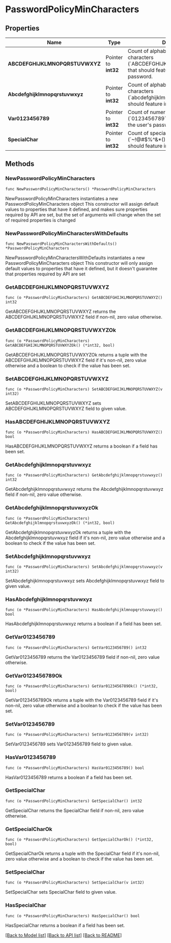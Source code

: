 # PasswordPolicyMinCharacters

## Properties

Name | Type | Description | Notes
------------ | ------------- | ------------- | -------------
**ABCDEFGHIJKLMNOPQRSTUVWXYZ** | Pointer to **int32** | Count of alphabetical uppercase characters (&#x60;ABCDEFGHIJKLMNOPQRSTUVWXYZ&#x60;) that should feature in the user&#39;s password. | [optional] 
**Abcdefghijklmnopqrstuvwxyz** | Pointer to **int32** | Count of alphabetical uppercase characters (&#x60;abcdefghijklmnopqrstuvwxyz&#x60;) that should feature in the user&#39;s password. | [optional] 
**Var0123456789** | Pointer to **int32** | Count of numeric characters (&#x60;0123456789&#x60;) that should feature in the user&#39;s password. | [optional] 
**SpecialChar** | Pointer to **int32** | Count of special characters (&#x60;~!@#$%^&amp;*()-_&#x3D;+[]{}\\\\|;:,.&lt;&gt;/?&#x60;) that should feature in the user&#39;s password. | [optional] 

## Methods

### NewPasswordPolicyMinCharacters

`func NewPasswordPolicyMinCharacters() *PasswordPolicyMinCharacters`

NewPasswordPolicyMinCharacters instantiates a new PasswordPolicyMinCharacters object
This constructor will assign default values to properties that have it defined,
and makes sure properties required by API are set, but the set of arguments
will change when the set of required properties is changed

### NewPasswordPolicyMinCharactersWithDefaults

`func NewPasswordPolicyMinCharactersWithDefaults() *PasswordPolicyMinCharacters`

NewPasswordPolicyMinCharactersWithDefaults instantiates a new PasswordPolicyMinCharacters object
This constructor will only assign default values to properties that have it defined,
but it doesn't guarantee that properties required by API are set

### GetABCDEFGHIJKLMNOPQRSTUVWXYZ

`func (o *PasswordPolicyMinCharacters) GetABCDEFGHIJKLMNOPQRSTUVWXYZ() int32`

GetABCDEFGHIJKLMNOPQRSTUVWXYZ returns the ABCDEFGHIJKLMNOPQRSTUVWXYZ field if non-nil, zero value otherwise.

### GetABCDEFGHIJKLMNOPQRSTUVWXYZOk

`func (o *PasswordPolicyMinCharacters) GetABCDEFGHIJKLMNOPQRSTUVWXYZOk() (*int32, bool)`

GetABCDEFGHIJKLMNOPQRSTUVWXYZOk returns a tuple with the ABCDEFGHIJKLMNOPQRSTUVWXYZ field if it's non-nil, zero value otherwise
and a boolean to check if the value has been set.

### SetABCDEFGHIJKLMNOPQRSTUVWXYZ

`func (o *PasswordPolicyMinCharacters) SetABCDEFGHIJKLMNOPQRSTUVWXYZ(v int32)`

SetABCDEFGHIJKLMNOPQRSTUVWXYZ sets ABCDEFGHIJKLMNOPQRSTUVWXYZ field to given value.

### HasABCDEFGHIJKLMNOPQRSTUVWXYZ

`func (o *PasswordPolicyMinCharacters) HasABCDEFGHIJKLMNOPQRSTUVWXYZ() bool`

HasABCDEFGHIJKLMNOPQRSTUVWXYZ returns a boolean if a field has been set.

### GetAbcdefghijklmnopqrstuvwxyz

`func (o *PasswordPolicyMinCharacters) GetAbcdefghijklmnopqrstuvwxyz() int32`

GetAbcdefghijklmnopqrstuvwxyz returns the Abcdefghijklmnopqrstuvwxyz field if non-nil, zero value otherwise.

### GetAbcdefghijklmnopqrstuvwxyzOk

`func (o *PasswordPolicyMinCharacters) GetAbcdefghijklmnopqrstuvwxyzOk() (*int32, bool)`

GetAbcdefghijklmnopqrstuvwxyzOk returns a tuple with the Abcdefghijklmnopqrstuvwxyz field if it's non-nil, zero value otherwise
and a boolean to check if the value has been set.

### SetAbcdefghijklmnopqrstuvwxyz

`func (o *PasswordPolicyMinCharacters) SetAbcdefghijklmnopqrstuvwxyz(v int32)`

SetAbcdefghijklmnopqrstuvwxyz sets Abcdefghijklmnopqrstuvwxyz field to given value.

### HasAbcdefghijklmnopqrstuvwxyz

`func (o *PasswordPolicyMinCharacters) HasAbcdefghijklmnopqrstuvwxyz() bool`

HasAbcdefghijklmnopqrstuvwxyz returns a boolean if a field has been set.

### GetVar0123456789

`func (o *PasswordPolicyMinCharacters) GetVar0123456789() int32`

GetVar0123456789 returns the Var0123456789 field if non-nil, zero value otherwise.

### GetVar0123456789Ok

`func (o *PasswordPolicyMinCharacters) GetVar0123456789Ok() (*int32, bool)`

GetVar0123456789Ok returns a tuple with the Var0123456789 field if it's non-nil, zero value otherwise
and a boolean to check if the value has been set.

### SetVar0123456789

`func (o *PasswordPolicyMinCharacters) SetVar0123456789(v int32)`

SetVar0123456789 sets Var0123456789 field to given value.

### HasVar0123456789

`func (o *PasswordPolicyMinCharacters) HasVar0123456789() bool`

HasVar0123456789 returns a boolean if a field has been set.

### GetSpecialChar

`func (o *PasswordPolicyMinCharacters) GetSpecialChar() int32`

GetSpecialChar returns the SpecialChar field if non-nil, zero value otherwise.

### GetSpecialCharOk

`func (o *PasswordPolicyMinCharacters) GetSpecialCharOk() (*int32, bool)`

GetSpecialCharOk returns a tuple with the SpecialChar field if it's non-nil, zero value otherwise
and a boolean to check if the value has been set.

### SetSpecialChar

`func (o *PasswordPolicyMinCharacters) SetSpecialChar(v int32)`

SetSpecialChar sets SpecialChar field to given value.

### HasSpecialChar

`func (o *PasswordPolicyMinCharacters) HasSpecialChar() bool`

HasSpecialChar returns a boolean if a field has been set.


[[Back to Model list]](../README.md#documentation-for-models) [[Back to API list]](../README.md#documentation-for-api-endpoints) [[Back to README]](../README.md)


